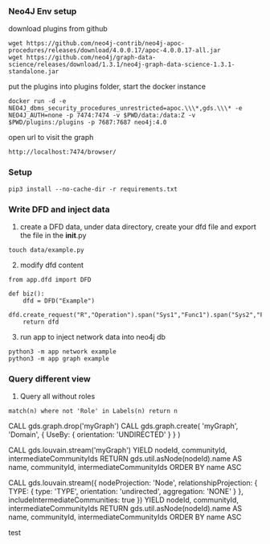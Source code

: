 ### Neo4J Env setup  
download plugins from github  
```
wget https://github.com/neo4j-contrib/neo4j-apoc-procedures/releases/download/4.0.0.17/apoc-4.0.0.17-all.jar
wget https://github.com/neo4j/graph-data-science/releases/download/1.3.1/neo4j-graph-data-science-1.3.1-standalone.jar
```
put the plugins into plugins folder, start the docker instance  
```
docker run -d -e NEO4J_dbms_security_procedures_unrestricted=apoc.\\\*,gds.\\\* -e NEO4J_AUTH=none -p 7474:7474 -v $PWD/data:/data:Z -v $PWD/plugins:/plugins -p 7687:7687 neo4j:4.0
```
open url to visit the graph
```
http://localhost:7474/browser/
```

### Setup  
```
pip3 install --no-cache-dir -r requirements.txt
```

### Write DFD and inject data  
1. create a DFD data, under data directory, create your dfd file and export the file in the __init__.py  
```
touch data/example.py
```

2. modify dfd content  
```
from app.dfd import DFD

def biz():
    dfd = DFD("Example")
    dfd.create_request("R","Operation").span("Sys1","Func1").span("Sys2","Func2",external=True)
    return dfd
```

3. run app to inject network data into neo4j db  
```
python3 -m app network example
python3 -m app graph example
```

### Query different view

1. Query all without roles

```
match(n) where not 'Role' in Labels(n) return n
```

CALL gds.graph.drop('myGraph')
CALL gds.graph.create(
    'myGraph',
    'Domain',
    {
        UseBy: {
            orientation: 'UNDIRECTED'
        }
    }
)

CALL gds.louvain.stream('myGraph')
YIELD nodeId, communityId, intermediateCommunityIds
RETURN gds.util.asNode(nodeId).name AS name, communityId, intermediateCommunityIds
ORDER BY name ASC

CALL gds.louvain.stream({
    nodeProjection: 'Node',
    relationshipProjection: {
        TYPE: {
            type: 'TYPE',
            orientation: 'undirected',
            aggregation: 'NONE'
        }
    },
    includeIntermediateCommunities: true
}) YIELD nodeId, communityId, intermediateCommunityIds
RETURN gds.util.asNode(nodeId).name AS name, communityId, intermediateCommunityIds
ORDER BY name ASC


test